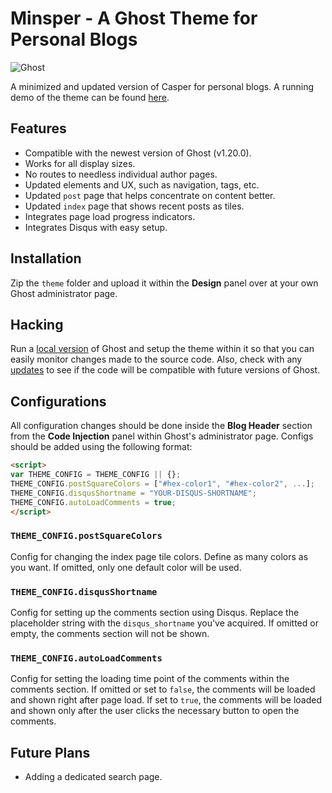 # Minsper - A Ghost Theme for Personal Blogs

![Ghost](https://img.shields.io/badge/Ghost-1.20.0-brightgreen.svg?style=flat-square)

A minimized and updated version of Casper for personal blogs. A running demo of the theme can be found [here](http://www.dhchoi.com/).

## Features

* Compatible with the newest version of Ghost (v1.20.0).
* Works for all display sizes.
* No routes to needless individual author pages.
* Updated elements and UX, such as navigation, tags, etc.
* Updated `post` page that helps concentrate on content better.
* Updated `index` page that shows recent posts as tiles.
* Integrates page load progress indicators.
* Integrates Disqus with easy setup.

## Installation

Zip the `theme` folder and upload it within the **Design** panel over at your own Ghost administrator page.

## Hacking

Run a [local version](https://docs.ghost.org/docs/install-local#section-developing-themes) of Ghost and setup the theme within it so that you can easily monitor changes made to the source code. Also, check with any [updates](https://github.com/TryGhost/Ghost/releases) to see if the code will be compatible with future versions of Ghost.

## Configurations

All configuration changes should be done inside the **Blog Header** section from the **Code Injection** panel within Ghost's administrator page. Configs should be added using the following format:
```html
<script>
var THEME_CONFIG = THEME_CONFIG || {};
THEME_CONFIG.postSquareColors = ["#hex-color1", "#hex-color2", ...];
THEME_CONFIG.disqusShortname = "YOUR-DISQUS-SHORTNAME";
THEME_CONFIG.autoLoadComments = true;
</script>
```

### `THEME_CONFIG.postSquareColors`

Config for changing the index page tile colors. Define as many colors as you want. If omitted, only one default color will be used.

### `THEME_CONFIG.disqusShortname`

Config for setting up the comments section using Disqus. Replace the placeholder string with the `disqus_shortname` you've acquired. If omitted or empty, the comments section will not be shown.

### `THEME_CONFIG.autoLoadComments`

Config for setting the loading time point of the comments within the comments section. If omitted or set to `false`, the comments will be loaded and shown right after page load. If set to `true`, the comments will be loaded and shown only after the user clicks the necessary button to open the comments.

## Future Plans

* Adding a dedicated search page.
